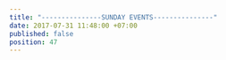 ```yaml
---
title: "---------------SUNDAY EVENTS---------------"
date: 2017-07-31 11:48:00 +07:00
published: false
position: 47
---
```



